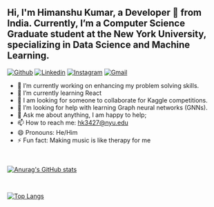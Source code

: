 ## Hi, I'm Himanshu Kumar, a Developer 🚀 from India. Currently, I’m a Computer Science Graduate student at the New York University, specializing in Data Science and Machine Learning.

[![Github](https://img.shields.io/badge/-Github-000?style=flat&logo=Github&logoColor=white)](https://github.com/hk3427)
[![Linkedin](https://img.shields.io/badge/-LinkedIn-blue?style=flat&logo=Linkedin&logoColor=white)](https://www.linkedin.com/in/himanshu-kumar-71099a117/)
[![Instagram](https://img.shields.io/badge/-Instagram-c13584?style=flat&labelColor=c13584&logo=instagram&logoColor=white)](https://www.instagram.com/__himanshu23/)
[![Gmail](https://img.shields.io/badge/-Gmail-c14438?style=flat&logo=Gmail&logoColor=white)](mailto:hk3427@nyu.edu)

- 🔭 I’m currently working on enhancing my problem solving skills. 
- 🌱 I’m currently learning React
- 👯 I am looking for someone to collaborate for Kaggle competitions.
- 🤔 I’m looking for help with learning Graph neural networks (GNNs). 
- 💬 Ask me about anything, I am happy to help;
- 📫 How to reach me: hk3427@nyu.edu
- 😄 Pronouns: He/Him
- ⚡ Fun fact: Making music is like therapy for me

<!--
## Tech Stack :muscle:

These are some of the major technologies that I use or have worked on in the past:

**Programming Languages**

<img title="Python" alt="Python" width="60px" src="https://img.shields.io/badge/Python-FFD43B?style=for-the-badge&logo=python&logoColor=blue" />|<img title="C++" alt="C++" width="50px" src="https://img.shields.io/badge/C%2B%2B-00599C?style=for-the-badge&logo=c%2B%2B&logoColor=white" />|<img alt="JS" title="JavaScript" width="80px" src="https://img.shields.io/badge/JavaScript-323330?style=for-the-badge&logo=javascript&logoColor=F7DF1E">|<img title="C#" alt="C#" width="45px" src="https://img.shields.io/badge/C%23-239120?style=for-the-badge&logo=c-sharp&logoColor=white" />|<img title="Html5" alt="Html5" width="60px" src="https://img.shields.io/badge/HTML5-E34F26?style=for-the-badge&logo=html5&logoColor=white" />|<img title="CSS3" alt="CSS3" width="60px" src="https://img.shields.io/badge/CSS3-1572B6?style=for-the-badge&logo=css3&logoColor=white" />|<img title="R" alt="R" width="35px" src="https://img.shields.io/badge/R-276DC3?style=for-the-badge&logo=r&logoColor=white"/> 

**Libraries**

<img title="TensorFlow" alt="TensorFlow" width="80px" src="https://img.shields.io/badge/TensorFlow-FF6F00?style=for-the-badge&logo=tensorflow&logoColor=white">|<img title="Keras" alt="Keras" width="60px" src="https://img.shields.io/badge/Keras-D00000?style=for-the-badge&logo=Keras&logoColor=white">|<img title="Pytorch" alt="Pytorch" width="65px" src="https://img.shields.io/badge/PyTorch-EE4C2C?style=for-the-badge&logo=PyTorch&logoColor=white">|<img title="Scikit-Learn" alt="Scikit Learn" width="80px" src="https://img.shields.io/badge/scikit_learn-F7931E?style=for-the-badge&logo=scikit-learn&logoColor=white">|<img title="Pandas" alt="Pandas" width="60px" src="https://img.shields.io/badge/Pandas-2C2D72?style=for-the-badge&logo=pandas&logoColor=white">|<img title="Numpy" alt="Numpy" width="60px" src="https://img.shields.io/badge/Numpy-777BB4?style=for-the-badge&logo=numpy&logoColor=white">|<img title="OpenCV" alt="OpenCV" width="70px" src="https://img.shields.io/badge/OpenCV-27338e?style=for-the-badge&logo=OpenCV&logoColor=white">

**Frameworks**

<img title="Docker" alt="Docker" width="60px" src="https://img.shields.io/badge/Docker-2CA5E0?style=for-the-badge&logo=docker&logoColor=white">|<img title="Linux" alt="Linux" width="60px" src="https://img.shields.io/badge/Linux-FCC624?style=for-the-badge&logo=linux&logoColor=black">|<img title="React" alt="React" width="60px" src="https://img.shields.io/badge/React-20232A?style=for-the-badge&logo=react&logoColor=61DAFB">|<img title="Jupyter" alt="Jupyter" width="60px" src="https://img.shields.io/badge/Jupyter-F37626.svg?&style=for-the-badge&logo=Jupyter&logoColor=white">|<img title="Conda" alt="Conda" width="60px" src="https://img.shields.io/badge/conda-342B029.svg?&style=for-the-badge&logo=anaconda&logoColor=white">|<img title=".NET" alt=".NET" width="60px" src="https://img.shields.io/badge/.NET-512BD4?style=for-the-badge&logo=dotnet&logoColor=white">|<img title="SAP" alt="SAP" width="60px" src="https://img.shields.io/badge/SAP-0FAAFF?style=for-the-badge&logo=sap&logoColor=white">

**Cloud**

<img title="AWS" alt="AWS" width="90px" src="https://img.shields.io/badge/Amazon_AWS-FF9900?style=for-the-badge&logo=amazonaws&logoColor=white">|<img title="Azure" alt="Azure" width="100px" src="https://img.shields.io/badge/microsoft%20azure-0089D6?style=for-the-badge&logo=microsoft-azure&logoColor=white">|<img title="GCP" alt="GCP" width="90px" src="https://img.shields.io/badge/Google_Cloud-4285F4?style=for-the-badge&logo=google-cloud&logoColor=white">

**Databases**

<img title="SQL" alt="SQL" width="65px" src="https://img.shields.io/badge/MySQL-005C84?style=for-the-badge&logo=mysql&logoColor=white">|<img title="MongoDB" alt="MongoDB" width="70px" src="https://img.shields.io/badge/MongoDB-4EA94B?style=for-the-badge&logo=mongodb&logoColor=white">

 -->
<br>

[![Anurag's GitHub stats](https://github-readme-stats.vercel.app/api?username=hk3427)](https://github.com/anuraghazra/github-readme-stats)

<br>

[![Top Langs](https://github-readme-stats.vercel.app/api/top-langs/?username=hk3427)](https://github.com/anuraghazra/github-readme-stats)
